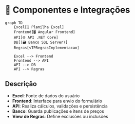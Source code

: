 # 🧩 Componentes e Integrações

```mermaid
graph TD
    Excel[📄 Planilha Excel]
    Frontend[🖥️ Angular Frontend]
    API[🌐 API .NET Core]
    DB[(🗃️ Banco SQL Server)]
    Regras[vTPRegrasImplementacao]

    Excel --> Frontend
    Frontend --> API
    API --> DB
    API --> Regras
```

## Descrição
- **Excel**: Fonte de dados do usuário
- **Frontend**: Interface para envio do formulário
- **API**: Realiza cálculos, validações e persistência
- **Banco**: Guarda publicações e itens de preços
- **View de Regras**: Define exclusões ou inclusões